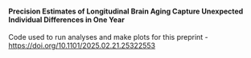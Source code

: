 #### Precision Estimates of Longitudinal Brain Aging Capture Unexpected Individual Differences in One Year

Code used to run analyses and make plots for this preprint - https://doi.org/10.1101/2025.02.21.25322553




